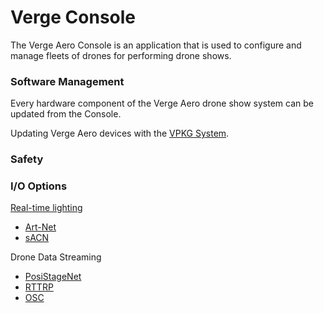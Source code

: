# Verge Console

The Verge Aero Console is an application that is used to configure and manage fleets of drones for performing drone shows.

### Software Management

Every hardware component of the Verge Aero drone show system can be updated from the Console.

Updating Verge Aero devices with the [VPKG System](firmware-vpkg-system.md).

### Safety

### I/O Options

[Real-time lighting](https://wiki.droneshow.software/index.php?title=Real-time\_lighting\&action=edit\&redlink=1)

* [Art-Net](https://wiki.droneshow.software/index.php?title=Art-Net\&action=edit\&redlink=1)
* [sACN](https://wiki.droneshow.software/index.php?title=SACN\&action=edit\&redlink=1)

Drone Data Streaming

* [PosiStageNet](https://wiki.droneshow.software/index.php?title=PosiStageNet\&action=edit\&redlink=1)
* [RTTRP](https://wiki.droneshow.software/index.php?title=RTTRP\&action=edit\&redlink=1)
* [OSC](https://wiki.droneshow.software/index.php?title=OSC\&action=edit\&redlink=1)
